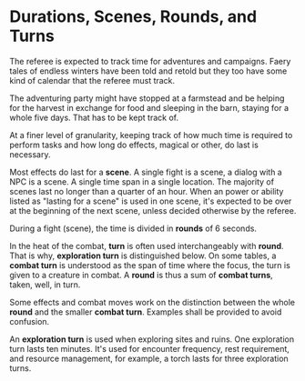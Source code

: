 
<!-- SKIP -->

# Durations, Scenes, Rounds, and Turns

The referee is expected to track time for adventures and campaigns. Faery tales of endless winters have been told and retold but they too have some kind of calendar that the referee must track.

The adventuring party might have stopped at a farmstead and be helping for the harvest in exchange for food and sleeping in the barn, staying for a whole five days. That has to be kept track of.

At a finer level of granularity, keeping track of how much time is required to perform tasks and how long do effects, magical or other, do last is necessary.

Most effects do last for a **scene**. A single fight is a scene, a dialog with a NPC is a scene. A single time span in a single location. The majority of scenes last no longer than a quarter of an hour. When an power or ability listed as "lasting for a scene" is used in one scene, it's expected to be over at the beginning of the next scene, unless decided otherwise by the referee.

During a fight (scene), the time is divided in **rounds** of 6 seconds.

In the heat of the combat, __turn__ is often used interchangeably with __round__. That is why, __exploration turn__ is distinguished below. On some tables, a __combat turn__ is understood as the span of time where the focus, the turn is given to a creature in combat. A __round__ is thus a sum of __combat turns__, taken, well, in turn.

Some effects and combat moves work on the distinction between the whole __round__ and the smaller __combat turn__. Examples shall be provided to avoid confusion.

An **exploration turn** is used when exploring sites and ruins. One exploration turn lasts ten minutes. It's used for encounter frequency, rest requirement, and resource management, for example, a torch lasts for three exploration turns.

